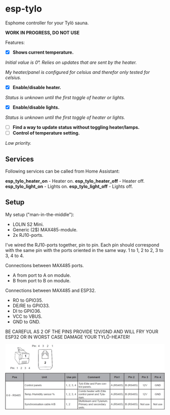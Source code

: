 # esp-tylo
 Esphome controller for your Tylö sauna.

**WORK IN PROGRESS, DO NOT USE**

Features:

- [X] **Shows current temperature.**

*Initial value is 0°. Relies on updates that are sent by the heater.*

*My heater/panel is configured for celsius and therefor only tested for celsius.* 
- [X] **Enable/disable heater.**

*Status is unknown until the first toggle of heater or lights.*
- [X] **Enable/disable lights.**

*Status is unknown until the first toggle of heater or lights.*
- [ ] **Find a way to update status without toggling heater/lamps.**
- [ ] **Control of temperature setting.**

*Low priority.*


## Services
Following services can be called from Home Assistant:

**esp_tylo_heater_on** - Heater on.
**esp_tylo_heater_off** - Heater off.
**esp_tylo_light_on** - Lights on.
**esp_tylo_light_off** - Lights off.


## Setup
My setup ("man-in-the-middle"):
* LOLIN S2 Mini.
* Generic (2$) MAX485-module.
* 2x RJ10-ports.

I've wired the RJ10-ports together, pin to pin.
Each pin should correspond with the same pin with the ports oriented in the same way.
1 to 1, 2 to 2, 3 to 3, 4 to 4.

Connections between MAX485 ports.
* A from port to A on module.
* B from port to B on module.

Connections between MAX485 and ESP32.

* RO to GPIO35.
* DE/RE to GPIO33.
* DI to GPIO36.
* VCC to VBUS.
* GND to GND.

BE CAREFUL AS 2 OF THE PINS PROVIDE 12V/GND AND WILL FRY YOUR ESP32 OR IN WORST CASE DAMAGE YOUR TYLÖ-HEATER!

![Pinout provided by Tylö](https://github.com/vkoppelo/esp-tylo/blob/main/Images/pinout.jpg)

